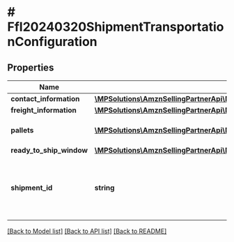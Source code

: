 # # FfI20240320ShipmentTransportationConfiguration

## Properties

Name | Type | Description | Notes
------------ | ------------- | ------------- | -------------
**contact_information** | [**\MPSolutions\AmznSellingPartnerApi\Models\FulfillmentInbound20240320\FfI20240320ContactInformation**](FfI20240320ContactInformation.md) |  | [optional]
**freight_information** | [**\MPSolutions\AmznSellingPartnerApi\Models\FulfillmentInbound20240320\FfI20240320FreightInformation**](FfI20240320FreightInformation.md) |  | [optional]
**pallets** | [**\MPSolutions\AmznSellingPartnerApi\Models\FulfillmentInbound20240320\FfI20240320PalletInput[]**](FfI20240320PalletInput.md) | List of pallet configuration inputs. | [optional]
**ready_to_ship_window** | [**\MPSolutions\AmznSellingPartnerApi\Models\FulfillmentInbound20240320\FfI20240320WindowInput**](FfI20240320WindowInput.md) |  |
**shipment_id** | **string** | Identifier of a shipment. A shipment contains the boxes and units being inbounded. |

[[Back to Model list]](../../README.md#models) [[Back to API list]](../../README.md#endpoints) [[Back to README]](../../README.md)
